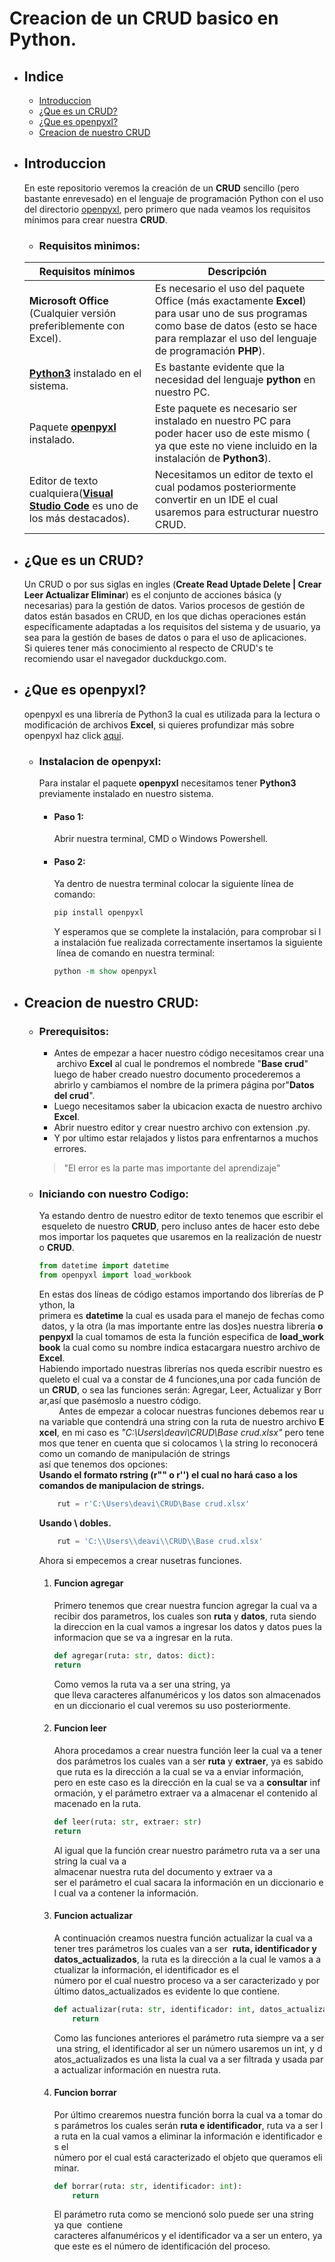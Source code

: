 # Creacion de un CRUD basico en Python.
* ## Indice
    * [Introduccion](https://github.com/DeathAlive/Creacion-de-un-CRUD-en-Python/blob/main/README.md#introduccion)
    * [¿Que es un CRUD?](https://github.com/DeathAlive/Creacion-de-un-CRUD-en-Python/blob/main/README.md#que-es-un-crud)
    * [¿Que es openpyxl?](https://github.com/DeathAlive/Creacion-de-un-CRUD-en-Python/blob/main/README.md#que-es-openpyxl)
    * [Creacion de nuestro CRUD](https://github.com/DeathAlive/Creacion-de-un-CRUD-en-Python/blob/main/README.md#creacion-de-nuestro-crud)
* ##  Introduccion
    En este repositorio veremos la creación de un **CRUD** sencillo (pero bastante enrevesado) en el lenguaje de programación Python con el uso del directorio [openpyxl](https://openpyxl.readthedocs.io/en/stable/), pero primero que nada veamos los requisitos mínimos para crear nuestra **CRUD**.
    *  ### Requisitos mìnimos: 
    Requisitos mínimos | Descripción
    -------------------|------------
    **Microsoft Office** (Cualquier versión preferiblemente con Excel). | Es necesario el uso del paquete Office (más exactamente **Excel**) para usar uno de sus programas como base de datos (esto se hace para remplazar el uso del lenguaje de programación **PHP**).
    **[Python3](https://www.python.org/downloads/)** instalado en el sistema. | Es bastante evidente que la necesidad del lenguaje **python** en nuestro PC.
    Paquete **[openpyxl](https://openpyxl.readthedocs.io/en/stable/)** instalado. | Este paquete es necesario ser instalado en nuestro PC para poder hacer uso de este mismo ( ya que este no viene incluido en la instalación de **Python3**).
    Editor de texto cualquiera(**[Visual Studio Code](https://code.visualstudio.com/)** es uno de los más destacados). | Necesitamos un editor de texto el cual podamos posteriormente convertir en un IDE el cual usaremos para estructurar nuestro CRUD.
* ## ¿Que es un CRUD?
    Un CRUD o por sus siglas en ingles (**Create Read Uptade Delete | Crear Leer Actualizar Eliminar**) es el conjunto de acciones básica (y necesarias) para la gestión de datos. Varios procesos de gestión de datos están basados en CRUD, en los que dichas operaciones están específicamente adaptadas a los requisitos del sistema y de usuario, ya sea para la gestión de bases de datos o para el uso de aplicaciones.<br>
    Si quieres tener más conocimiento al respecto de CRUD's te recomiendo usar el navegador duckduckgo.com. 
* ## ¿Que es openpyxl?
    openpyxl es una librería de Python3 la cual es utilizada para la lectura o modificación de archivos **Excel**, si quieres profundizar más sobre openpyxl haz click [aqui](https://openpyxl.readthedocs.io/en/stable/).

    * ### Instalacion de openpyxl:
        Para instalar el paquete **openpyxl** necesitamos tener **Python3** previamente instalado en nuestro sistema.<br>
        * #### Paso 1:
            Abrir nuestra terminal, CMD o Windows Powershell.
        * #### Paso 2:
            Ya dentro de nuestra terminal colocar la siguiente línea de comando: <br>
            ```tcl
            pip install openpyxl 
            ```
            Y esperamos que se complete la instalación, para comprobar si la instalación fue realizada correctamente insertamos la siguiente línea de comando en nuestra terminal:<br>
            ```tcl
            python -m show openpyxl 
            ```
* ## Creacion de nuestro CRUD:
    * ### Prerequisitos:
        * Antes de empezar a hacer nuestro código necesitamos crear una archivo **Excel** al cual le pondremos el nombrede "__Base crud__" luego de haber creado nuestro documento procederemos a abrirlo y cambiamos el nombre de la primera página por"__Datos    del crud__".
        * Luego necesitamos saber la ubicacion exacta de nuestro archivo **Excel**.
        * Abrir nuestro editor y crear nuestro archivo con extension .py.
        * Y por ultimo estar relajados y listos para enfrentarnos a muchos errores.
        >"El error es la parte mas importante del aprendizaje"
    * ### Iniciando con nuestro Codigo: 
        Ya estando dentro de nuestro editor de texto tenemos que escribir el esqueleto de nuestro **CRUD**, pero incluso antes de hacer esto debemos importar los paquetes que usaremos en la realización de nuestro **CRUD**.
        <br>
        ```python
        from datetime import datetime
        from openpyxl import load_workbook
        ```
        En estas dos líneas de código estamos importando dos librerías de Python, la primera es **datetime** la cual es usada para el manejo de fechas como datos, y la otra (la mas importante entre las dos)es nuestra librería **openpyxl** la cual tomamos de esta la función especifica de **load_workbook** la cual como su nombre indica estacargara nuestro archivo de **Excel**.<br>
        Habiendo importado nuestras librerías nos queda escribir nuestro esqueleto el cual va a constar de 4 funciones,una por cada función de un **CRUD**, o sea las funciones serán: Agregar, Leer, Actualizar y Borrar,así que pasémoslo a nuestro código.<br>
        Antes de empezar a colocar nuestras funciones debemos rear una variable que contendrá una string con la ruta de nuestro archivo **Excel**, en mi caso es *"C:\Users\deavi\CRUD\Base crud.xlsx"* pero tenemos que tener en cuenta que si colocamos \ la string lo reconocerá como un comando de manipulación de strings así que tenemos dos opciones:<br>
        **Usando el formato rstring (r"" o r'') el cual no hará caso a los comandos de manipulacion de strings.**
        ```python
            rut = r'C:\Users\deavi\CRUD\Base crud.xlsx'
        ``` 
        **Usando \  dobles.**
        ```python
            rut = 'C:\\Users\\deavi\\CRUD\\Base crud.xlsx'
        ```
        Ahora si empecemos a crear nusetras funciones.
        1. #### Funcion agregar
            Primero tenemos que crear nuestra funcion agregar la cual va a recibir dos parametros, los cuales son **ruta** y **datos**, ruta siendo la direccion en la cual vamos a ingresar los datos y datos pues la informacion que se va a ingresar en la ruta.
            ```python
            def agregar(ruta: str, datos: dict):
            return
            ```
            Como vemos la ruta va a ser una string, ya que lleva caracteres alfanuméricos y los datos son almacenados en un diccionario el cual veremos su uso posteriormente.
        2. #### Funcion leer
            Ahora procedamos a crear nuestra función leer la cual va a tener dos parámetros los cuales van a ser **ruta** y **extraer**, ya es sabido que ruta es la dirección a la cual se va a enviar información, pero en este caso es la dirección en la cual se va a **consultar** información, y el parámetro extraer va a almacenar el contenido almacenado en la ruta.
            ```python
            def leer(ruta: str, extraer: str)
            return
            ```
            Al igual que la función crear nuestro parámetro ruta va a ser una string la cual va a almacenar nuestra ruta del documento y extraer va a ser el parámetro el cual sacara la información en un diccionario el cual va a contener la información.
        3. #### Funcion actualizar
            A continuación creamos nuestra función actualizar la cual va a tener tres parámetros los cuales van a ser  **ruta, identificador y datos_actualizados**, la ruta es la dirección a la cual le vamos a actualizar la información, el identificador es el número por el cual nuestro proceso va a ser caracterizado y por último datos_actualizados es evidente lo que contiene.
            ```python
            def actualizar(ruta: str, identificador: int, datos_actualizados: dict):
                return
            ```
            Como las funciones anteriores el parámetro ruta siempre va a ser una string, el identificador al ser un número usaremos un int, y datos_actualizados es una lista la cual va a ser filtrada y usada para actualizar información en nuestra ruta.
        4. #### Funcion borrar
            Por último crearemos nuestra función borra la cual va a tomar dos parámetros los cuales serán **ruta e identificador**, ruta va a ser la ruta en la cual vamos a eliminar la información e identificador es el número por el cual está caracterizado el objeto que queramos eliminar.
            ```python
            def borrar(ruta: str, identificador: int):
                return
            ```
            El parámetro ruta como se mencionó solo puede ser una string ya que  contiene  caracteres alfanuméricos y el identificador va a ser un entero, ya que este es el número de identificación del proceso.




